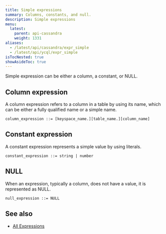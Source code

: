 ```yaml
---
title: Simple expressions
summary: Columns, constants, and null.
description: Simple expressions
menu:
  latest:
    parent: api-cassandra
    weight: 1331
aliases:
  - /latest/api/cassandra/expr_simple
  - /latest/api/ycql/expr_simple
isTocNested: true
showAsideToc: true
---
```


Simple expression can be either a column, a constant, or NULL.

## Column expression

A column expression refers to a column in a table by using its name, which can be either a fully qualified name or a simple name.  

```
column_expression ::= [keyspace_name.][table_name.][column_name]
```

## Constant expression

A constant expression represents a simple value by using literals. 

```
constant_expression ::= string | number
```

## NULL

When an expression, typically a column, does not have a value, it is represented as NULL.

```
null_expression ::= NULL
```

## See also

- [All Expressions](..#expressions)
